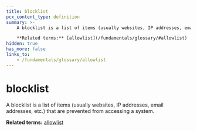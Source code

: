 ```yaml
---
title: blocklist
pcx_content_type: definition
summary: >-
    A blocklist is a list of items (usually websites, IP addresses, email addresses, etc.) that are prevented from accessing a system.<br><br>

    **Related terms:** [allowlist](/fundamentals/glossary/#allowlist)
hidden: true
has_more: false
links_to:
    - /fundamentals/glossary/allowlist
---
```


# blocklist

A blocklist is a list of items (usually websites, IP addresses, email addresses, etc.) that are prevented from accessing a system.

**Related terms:** [allowlist](/fundamentals/glossary/#allowlist)
